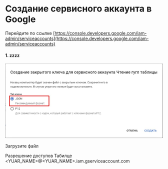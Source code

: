 # Создание сервисного аккаунта в Google

Перейдите по ссылке [https://console.developers.google.com/iam-admin/serviceaccounts](https://console.developers.google.com/iam-admin/serviceaccounts)

#### 1. zzzz
![Step 1](images/step4.jpg)


Загрузите файл

Разрешение доступов Табилце
<YUAR_NAME>@<YUAR_NAME>.iam.gserviceaccount.com
